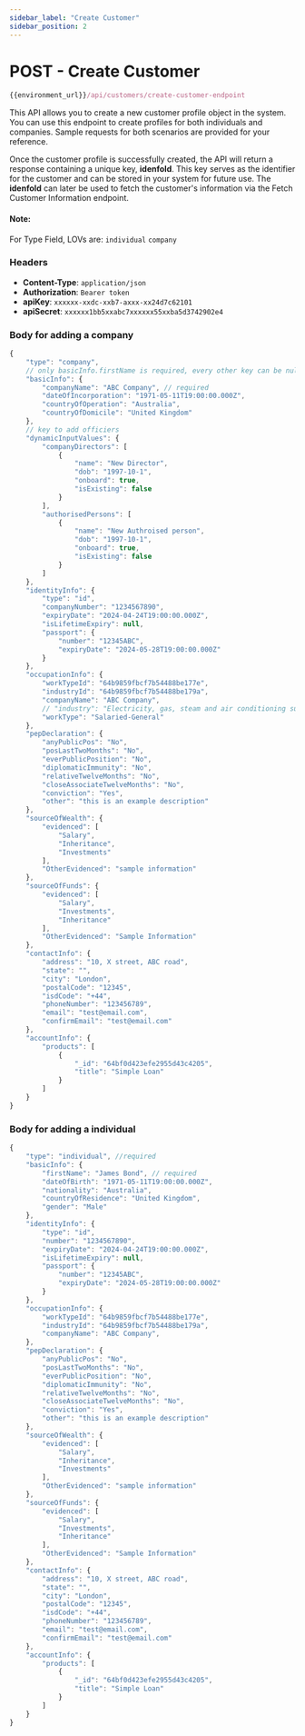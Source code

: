 ```yaml
---
sidebar_label: "Create Customer"
sidebar_position: 2
---
```


# POST - Create Customer

```jsx  
{{environment_url}}/api/customers/create-customer-endpoint
```

This API allows you to create a new customer profile object in the system. You can use this endpoint to create profiles for both individuals and companies. Sample requests for both scenarios are provided for your reference.

Once the customer profile is successfully created, the API will return a response containing a unique key, **idenfoId**. This key serves as the identifier for the customer and can be stored in your system for future use. The **idenfoId** can later be used to fetch the customer's information via the Fetch Customer Information endpoint.

#### Note:

For Type Field, LOVs are: `individual` `company` 

### Headers

- **Content-Type**: `application/json`
- **Authorization**: `Bearer token`
- **apiKey**: `xxxxxx-xxdc-xxb7-axxx-xx24d7c62101`
- **apiSecret**: `xxxxxx1bb5xxabc7xxxxxx55xxba5d3742902e4`

### Body for adding a company

```jsx  
{
    "type": "company", 
    // only basicInfo.firstName is required, every other key can be null
    "basicInfo": {
        "companyName": "ABC Company", // required 
        "dateOfIncorporation": "1971-05-11T19:00:00.000Z", 
        "countryOfOperation": "Australia",
        "countryOfDomicile": "United Kingdom"
    },
    // key to add officiers
    "dynamicInputValues": {
        "companyDirectors": [
            {
                "name": "New Director",
                "dob": "1997-10-1",
                "onboard": true,
                "isExisting": false
            }
        ],
        "authorisedPersons": [
            {
                "name": "New Authroised person",
                "dob": "1997-10-1",
                "onboard": true,
                "isExisting": false
            }
        ]
    },
    "identityInfo": {
        "type": "id",
        "companyNumber": "1234567890", 
        "expiryDate": "2024-04-24T19:00:00.000Z",
        "isLifetimeExpiry": null,
        "passport": {
            "number": "12345ABC",
            "expiryDate": "2024-05-28T19:00:00.000Z"
        }
    },
    "occupationInfo": {
        "workTypeId": "64b9859fbcf7b54488be177e",
        "industryId": "64b9859fbcf7b54488be179a",
        "companyName": "ABC Company",
        // "industry": "Electricity, gas, steam and air conditioning supply",
        "workType": "Salaried-General"
    },
    "pepDeclaration": {
        "anyPublicPos": "No",
        "posLastTwoMonths": "No",
        "everPublicPosition": "No",
        "diplomaticImmunity": "No",
        "relativeTwelveMonths": "No",
        "closeAssociateTwelveMonths": "No",
        "conviction": "Yes",
        "other": "this is an example description"
    },
    "sourceOfWealth": {
        "evidenced": [
            "Salary",
            "Inheritance",
            "Investments"
        ],
        "OtherEvidenced": "sample information"
    },
    "sourceOfFunds": {
        "evidenced": [
            "Salary",
            "Investments",
            "Inheritance"
        ],
        "OtherEvidenced": "Sample Information"
    },
    "contactInfo": {
        "address": "10, X street, ABC road",
        "state": "",
        "city": "London",
        "postalCode": "12345",
        "isdCode": "+44",
        "phoneNumber": "123456789",
        "email": "test@email.com",
        "confirmEmail": "test@email.com"
    },
    "accountInfo": {
        "products": [
            {
                "_id": "64bf0d423efe2955d43c4205",
                "title": "Simple Loan"
            }
        ]
    }
}
```

### Body for adding a individual

```jsx  
{
    "type": "individual", //required
    "basicInfo": {
        "firstName": "James Bond", // required 
        "dateOfBirth": "1971-05-11T19:00:00.000Z",
        "nationality": "Australia",
        "countryOfResidence": "United Kingdom",
        "gender": "Male"
    },
    "identityInfo": {
        "type": "id",
        "number": "1234567890",
        "expiryDate": "2024-04-24T19:00:00.000Z",
        "isLifetimeExpiry": null,
        "passport": {
            "number": "12345ABC",
            "expiryDate": "2024-05-28T19:00:00.000Z"
        }
    },
    "occupationInfo": {
        "workTypeId": "64b9859fbcf7b54488be177e",
        "industryId": "64b9859fbcf7b54488be179a",
        "companyName": "ABC Company",
    },
    "pepDeclaration": {
        "anyPublicPos": "No",
        "posLastTwoMonths": "No",
        "everPublicPosition": "No",
        "diplomaticImmunity": "No",
        "relativeTwelveMonths": "No",
        "closeAssociateTwelveMonths": "No",
        "conviction": "Yes",
        "other": "this is an example description"
    },
    "sourceOfWealth": {
        "evidenced": [
            "Salary",
            "Inheritance",
            "Investments"
        ],
        "OtherEvidenced": "sample information"
    },
    "sourceOfFunds": {
        "evidenced": [
            "Salary",
            "Investments",
            "Inheritance"
        ],
        "OtherEvidenced": "Sample Information"
    },
    "contactInfo": {
        "address": "10, X street, ABC road",
        "state": "",
        "city": "London",
        "postalCode": "12345",
        "isdCode": "+44",
        "phoneNumber": "123456789",
        "email": "test@email.com",
        "confirmEmail": "test@email.com"
    },
    "accountInfo": {
        "products": [
            {
                "_id": "64bf0d423efe2955d43c4205",
                "title": "Simple Loan"
            }
        ]
    }
}
```
